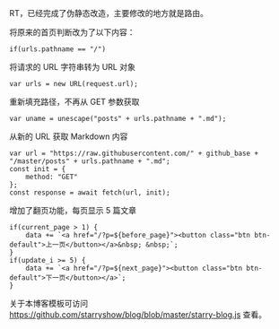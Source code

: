 <p>RT，已经完成了伪静态改造，主要修改的地方就是路由。</p>
<p>将原来的首页判断改为了以下内容：</p>
<pre><code class='language-javascript' lang='javascript'>if(urls.pathname == &quot;/&quot;)
</code></pre>
<p>将请求的 URL 字符串转为 URL 对象</p>
<pre><code class='language-javascript' lang='javascript'>var urls = new URL(request.url);
</code></pre>
<p>重新填充路径，不再从 GET 参数获取</p>
<pre><code class='language-javascript' lang='javascript'>var uname = unescape(&quot;posts&quot; + urls.pathname + &quot;.md&quot;);
</code></pre>
<p>从新的 URL 获取 Markdown 内容</p>
<pre><code class='language-javascript' lang='javascript'>var url = &quot;https://raw.githubusercontent.com/&quot; + github_base + &quot;/master/posts&quot; + urls.pathname + &quot;.md&quot;;
const init = {
    method: &quot;GET&quot;
};
const response = await fetch(url, init);
</code></pre>
<p>增加了翻页功能，每页显示 5 篇文章</p>
<pre><code class='language-javascript' lang='javascript'>if(current_page &gt; 1) {
    data += `&lt;a href=&quot;/?p=${before_page}&quot;&gt;&lt;button class=&quot;btn btn-default&quot;&gt;上一页&lt;/button&gt;&lt;/a&gt;&amp;nbsp; &amp;nbsp;`;
}
if(update_i &gt;= 5) {
    data += `&lt;a href=&quot;/?p=${next_page}&quot;&gt;&lt;button class=&quot;btn btn-default&quot;&gt;下一页&lt;/button&gt;&lt;/a&gt;`;
}
</code></pre>
<p>关于本博客模板可访问 <a href='https://github.com/starryshow/blog/blob/master/starry-blog.js' target='_blank' class='url'>https://github.com/starryshow/blog/blob/master/starry-blog.js</a> 查看。</p>

